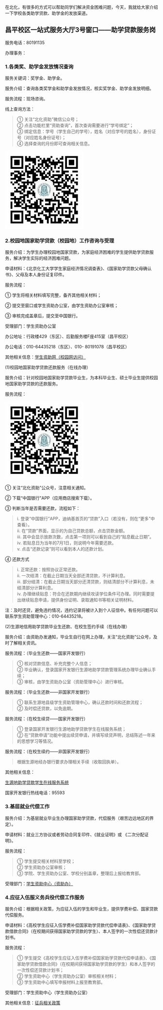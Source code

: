 在北化，有很多的方式可以帮助同学们解决资金困难问题，今天，我就给大家介绍一下学校各类助学贷款、助学金的发放渠道。

## 昌平校区一站式服务大厅3号窗口——助学贷款服务岗

服务电话：80191135

办理事务：

### 1.各类奖、助学金发放情况查询

服务关键词：奖学金、助学金。

服务介绍：查询各类奖学金和助学金发放情况，核实奖学金、助学金发放明细。

服务流程：现场咨询。

线上查询方法：
>① 关注“北化资助”微信公众号；  
    ② 点击功能栏里“资助查询”，首次查询需要进行“学号绑定”；  
    ③ 绑定信息：学号（学生自己的学号），姓名（对应学号的姓名），身份证号（对应姓名身份证号）；  
    ④ 选择查询的月份即可查询相关信息。 

![北化资助二维码](./img/北化资助.jpg)

### 2.校园地国家助学贷款（校园地）工作咨询与受理

服务介绍：为学生办理校园地国家贷款，为家庭经济困难的学生提供助学贷款服务，解决学生实际的经济困难问题。

申请材料：《北京化工大学学生家庭经济情况调查表》、《国家助学贷款父母确认书》、父母及本人身份证复印件。

服务流程：

① 学生将相关材料填写完整，备齐其他相关材料；

② 提交至窗口或学生资助办公室，由学生资助办公室审核； 

③ 审核完成盖章后，提交至中国银行。  

受理部门：学生资助办公室

办公地址：行政楼429（东区）、后勤服务楼F座415室（昌平校区）

办公电话：010-64435218（东区）、010- 80191078（昌平校区）

其他相关信息：[学生资助网（校园网访问）](https://zizhu.buct.edu.cn/)

(1)校园地国家助学贷款还款服务（在线办理）

服务介绍：针对校园地国家助学贷款毕业生，为本科毕业生、硕士毕业生提供校园地国家助学贷款的还款服务。 

服务流程：

![北化资助](./img/北化资助.jpg)

①	关注“北化资助”公众号，注意相关通知。 

②	下载“中国银行”APP（应用商店搜索下载）。

③	判断当年是否需要还款，流程如下：

>i.	登录“中国银行”APP，迪纳基首页的“贷款”入口（若没有，则在“更多”中查看）。  
ii.	在“贷款”界面，显示的为自己贷款总额，点击贷款金额。  
iii. 其中会显示放款次数，点击第一项则可以看到自己的“贴息截止日期”。  
iv.	若贴息日为当年的7月1日，则说明今年需要还款。  
v.	点击“还款记录”则可以看到本人的还款计划。

④	还款方式

>i.	正常还款：按照协议正常还款。  
ii.	一次结清：在截止日期当天全部还清贷款，不计算利息。  
iii. 部分结清：在截止日期当天部分还清贷款，则结清部分不计算利息，未结清部分计算利息。  
iv.	办理继续贴息：符合在还款期内继续攻读学位条件可办理。同时需要提出继续贴息申请，提供身份证明、录取通知书等相关证明材料。  

注：及时还贷，避免违约情况，违约记录将被计入到个人征信中。有任何问题可以联系学生资助管理中心：010-64435218。

(2)生源地信用助学贷款毕业生还款、在校生签约手续（在线办理）

服务介绍：由资助办发通知，毕业生自行在网上办理，关注“北化资助”公众号，及时了解相关资讯。

服务流程：（毕业生还款——国家开发银行）

>① 核对贷款信息、补充完整个人信息；  
    ② 毕业确认，登录国家开发银行生源地助学贷款管理系统办理毕业确认手续；  
    ③ 审核，由学生资助办公室（资助管理中心）进行审核。  

服务流程：（毕业生还款——非国家开发银行）

>① 联系生源地县级学生资助管理中心，确认还款时间和还款流程；  
    ② 及时偿还贷款，以免逾期。

服务流程：（在校生续贷——国家开发银行）

>① 登录国家开发银行生源地助学贷款学生在线服务系统；  
    ② 在“贷款申请”功能中提出续贷申请，并填写续贷声明，总结陈述一年来的思想学习等情况。

服务流程：（在校生续约——非国家开发银行）

>根据生源地经办银行要求办理相关手续（收取回执单）。

其他相关信息：

[生源地助学贷款学生在线服务系统](http://www.csls.cdb.com.cn/)

国家开发银行热线电话：95593

### 3.基层就业代偿工作

服务介绍：为基层就业毕业生办理国家助学贷款，代偿服务（艰苦边远地区的界定）。

申请材料：就业三方协议或者劳动合同复印件、《就业证明》或 《二次分配证明》。

服务流程：

>① 学生提交相关材料至学校；  
    ② 学生资助办公室审核；    
    ③ 学院、学生资助办公室、学校分别盖章，整理后上报给教育部。

受理部门：[学生资助中心（资助办）](https://zizhu.buct.edu.cn/)

### 4.应征入伍服义务兵役代偿工作服务

服务介绍：根据相关政策，为应征入伍的学生和毕业生，提供学费补偿、国家贷款代偿服务。

申请材料：《高校学生应征入伍学费补偿国家助学贷款代偿申请表》、《国家助学贷款借款合同》（在校期间获得国家助学贷款的学生）、本人签字的一次性偿还贷款计划书。

服务流程：

>① 学生提交《高校学生应征入伍学费补偿国家助学贷款代偿申请表》、《国家助学贷款借款合同》（在校期间获得国家助学贷款的学生）和本人签字的一次性偿还贷款计划书；  
    ② 学生资助中心（学生资助办公室）审核相关材料；  
    ③ 学生资助中心填写申报材料上报至教育部。  

受理部门：学生资助中心（学生资助办公室）

其他相关信息：[征兵相关政策](https://wzb.buct.edu.cn/1234/list.htm)